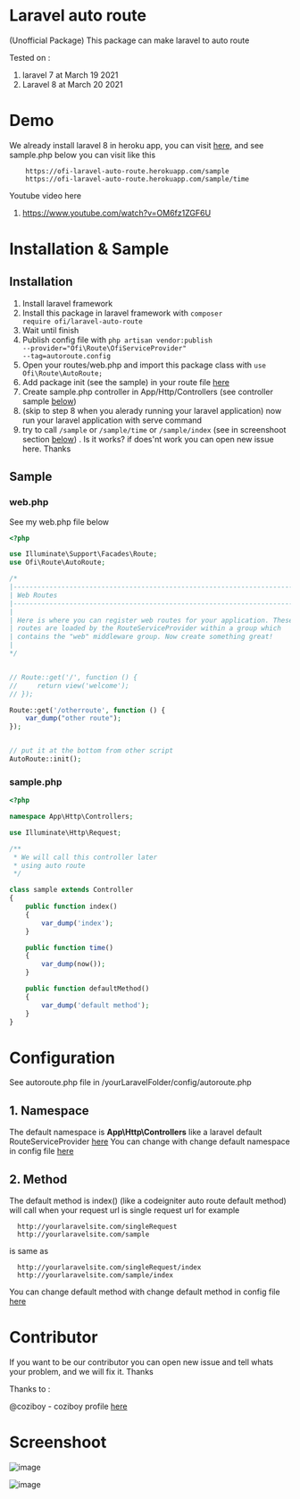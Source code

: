 # Laravel auto route
(Unofficial Package) This package can make laravel to auto route

Tested on :
1. laravel 7 at March 19 2021
2. Laravel 8 at March 20 2021

# Demo
We already install laravel 8 in heroku app, you can visit <a href="https://ofi-laravel-auto-route.herokuapp.com">here</a>, and see sample.php below you can visit like this
```
    https://ofi-laravel-auto-route.herokuapp.com/sample
    https://ofi-laravel-auto-route.herokuapp.com/sample/time
```
Youtube video here 
1. https://www.youtube.com/watch?v=OM6fz1ZGF6U

# Installation & Sample
## Installation
1. Install laravel framework
2. Install this package in laravel framework with <code>composer require ofi/laravel-auto-route</code>
3. Wait until finish
4. Publish config file with <code>php artisan vendor:publish --provider="Ofi\Route\OfiServiceProvider" --tag=autoroute.config</code>
5. Open your routes/web.php and import this package class with <code>use Ofi\Route\AutoRoute;</code>
6. Add package init (see the sample) in your route file <a href="#webphp">here</a>
7. Create sample.php controller in App/Http/Controllers (see controller sample <a href="#samplephp">below</a>)
8. (skip to step 8 when you alerady running your laravel application) now run your laravel application with serve command
9. try to call <code>/sample</code> or <code>/sample/time</code> or <code>/sample/index</code> (see in screenshoot section <a href="#screenshoot">below</a>) . Is it works? if does'nt work you can open new issue here. Thanks

## Sample
### web.php
See my web.php file below

```php
<?php

use Illuminate\Support\Facades\Route;
use Ofi\Route\AutoRoute;

/*
|--------------------------------------------------------------------------
| Web Routes
|--------------------------------------------------------------------------
|
| Here is where you can register web routes for your application. These
| routes are loaded by the RouteServiceProvider within a group which
| contains the "web" middleware group. Now create something great!
|
*/


// Route::get('/', function () {
//     return view('welcome');
// });

Route::get('/otherroute', function () {
    var_dump("other route");
});


// put it at the bottom from other script
AutoRoute::init();
```

### sample.php
```php
<?php

namespace App\Http\Controllers;

use Illuminate\Http\Request;

/**
 * We will call this controller later
 * using auto route
 */

class sample extends Controller
{
    public function index()
    {
        var_dump('index');
    }

    public function time()
    {
        var_dump(now());
    }

    public function defaultMethod()
    {
        var_dump('default method');
    }
}

```

# Configuration
See autoroute.php file in /yourLaravelFolder/config/autoroute.php
## 1. Namespace
The default namespace is <b>App\Http\Controllers</b>
like a laravel default RouteServiceProvider <a href="https://github.com/laravel/laravel/blob/8.x/app/Providers/RouteServiceProvider.php">here</a>
You can change with change default namespace in config file <a href="https://github.com/coziboy/ofi-laravel-auto-route/blob/5d8d0db8c25b4883bd5b53179e23f8139016b3c6/config/autoroute.php#L5">here</a>
## 2. Method
The default method is index() (like a codeigniter auto route default method) will call when your request url is single request url
for example
```
  http://yourlaravelsite.com/singleRequest
  http://yourlaravelsite.com/sample
```
is same as
```
  http://yourlaravelsite.com/singleRequest/index
  http://yourlaravelsite.com/sample/index
```

You can change default method with change default method in config file <a href="https://github.com/coziboy/ofi-laravel-auto-route/blob/5d8d0db8c25b4883bd5b53179e23f8139016b3c6/config/autoroute.php#L8">here</a>

# Contributor
If you want to be our contributor you can open new issue and tell whats your problem, and we will fix it. Thanks

<p>Thanks to :</p>

@coziboy - coziboy profile <a href="https://github.com/coziboy">here</a>

# Screenshoot
![image](https://user-images.githubusercontent.com/43981051/111856122-3dfdbb00-895b-11eb-99f7-a6f7dbd4612b.png)

![image](https://user-images.githubusercontent.com/43981051/111856150-6685b500-895b-11eb-8eff-2df57d93a550.png)
